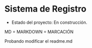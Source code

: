 <h1> Sistema de Registro </h1>

- Estado del proyecto: En construcción. 

MD = MARKDOWN = MARCACIÓN

Probando modificar el readme.md

